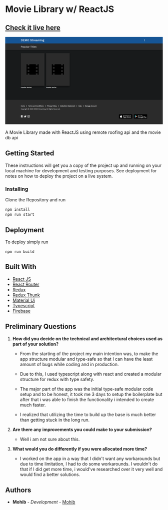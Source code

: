 # Movie Library w/ ReactJS

## [Check it live here](https://remote-roofing-moviebox.web.app/)

![Thumbnail](thumbnail.png)

A Movie Library made with ReactJS using remote roofing api and the movie db api

## Getting Started

These instructions will get you a copy of the project up and running on your local machine for development and testing purposes. See deployment for notes on how to deploy the project on a live system.


### Installing

Clone the Repository and run

```
npm install
npm run start
```

## Deployment

To deploy simply run

```
npm run build
```


## Built With

- [React JS](https://reactjs.org/)
- [React Router](https://github.com/ReactTraining/react-router)
- [Redux](https://redux.js.org/)
- [Redux Thunk](https://github.com/reduxjs/redux-thunk)
- [Material Ui](https://material-ui.com/)
- [Typescript](https://www.typescriptlang.org/)
- [Firebase](https://firebase.google.com/)

## Preliminary Questions

1. **How did you decide on the technical and architectural choices used as part of your solution?**
    
    * From the starting of the project my main intention was, to make the app structure modular and type-safe so that I can have the least amount of bugs while coding and in production.
   
    * Due to this, I used typescript along with react and created a modular structure for redux with type safety.
  
    * The major part of the app was the initial type-safe modular code setup and to be honest, it took me 3 days to setup the boilerplate but after that i was able to finish the functionality i intended to create much faster.
  
    *  I realized that utilizing the time to build up the base is much better than getting stuck in the long run.


2. **Are there any improvements you could make to your submission?**

   * Well i am not sure about this. 

3. **What would you do differently if you were allocated more time?**

    * I worked on the app in a way that I didn't want any workarounds but due to time limitation, I had to do some workarounds. I wouldn't do that if I did get more time, i would've researched over it very well and would find a better solutions.


## Authors

- **Mohib** - _Development_ - [Mohib](https://github.com/Mohib834)

